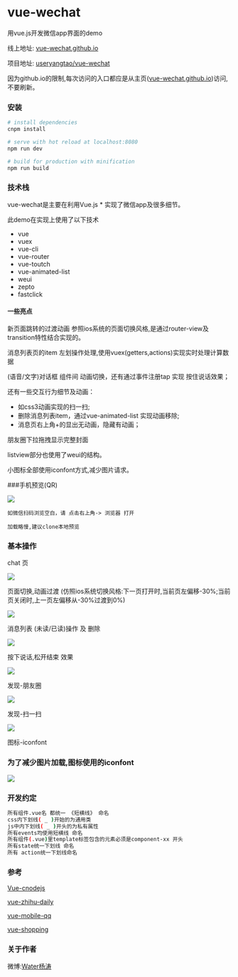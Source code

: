# vue-wechat
  用vue.js开发微信app界面的demo

  线上地址:  [vue-wechat.github.io](https://vue-wechat.github.io)
  
  项目地址:  [useryangtao/vue-wechat](https://github.com/useryangtao/vue-wechat)
  
  因为github.io的限制,每次访问的入口都应是从主页([vue-wechat.github.io](https://vue-wechat.github.io))访问,不要刷新。
  


### 安装

``` bash
# install dependencies
cnpm install

# serve with hot reload at localhost:8080
npm run dev

# build for production with minification
npm run build

```
### 技术栈
  vue-wechat是主要在利用Vue.js * 实现了微信app及很多细节。
  
  此demo在实现上使用了以下技术
  - vue
  - vuex
  - vue-cli
  - vue-router
  - vue-toutch
  - vue-animated-list
  - weui
  - zepto
  - fastclick
#### 一些亮点

  新页面跳转的过渡动画 参照ios系统的页面切换风格,是通过router-view及transition特性结合实现的。
  
  消息列表页的item 左划操作处理,使用vuex(getters,actions)实现实时处理计算数据
  
  (语音/文字)对话框 组件间 动画切换，还有通过事件注册tap 实现 按住说话效果；

  还有一些交互行为细节及动画：
   - 如css3动画实现的扫一扫;
   - 删除消息列表item，通过vue-animated-list 实现动画移除;
   - 消息页右上角+的显出无动画，隐藏有动画；
  
  朋友圈下拉拖拽显示完整封面
  
  listview部分也使用了weui的结构。 
  
  小图标全部使用iconfont方式,减少图片请求。
  

###手机预览(QR)

  ![](./src/assets/images/readme/qr-vue-wechat.png)

    如微信扫码浏览空白，请 点击右上角-> 浏览器 打开

    加载略慢,建议clone本地预览


### 基本操作
  chat 页
  
  ![](./src/assets/images/readme/view-chat.png)

  页面切换,动画过渡
  (仿照ios系统切换风格:下一页打开时,当前页左偏移-30%;当前页关闭时,上一页左偏移从-30%过渡到0%)

  ![](./src/assets/images/readme/view-wechat-animation.gif)

  消息列表 (未读/已读)操作 及 删除

  ![](./src/assets/images/readme/view-wechat-chat.gif)
  
  按下说话,松开结束 效果
  
  ![](./src/assets/images/readme/tap-say.png)
  
  发现-朋友圈
  
  ![](./src/assets/images/readme/view-wechat-find-albums-friends.gif)

  发现-扫一扫
  
  ![](./src/assets/images/readme/view-wechat-find-sao-yi-sao.gif)
  
  图标-iconfont
  
### 为了减少图片加载,图标使用的iconfont

  ![](./src/assets/images/readme/font.png)
 



### 开发约定
  ``` bash
  所有组件.vue名 都统一 《短横线》 命名
  css内下划线( _ )开始的为通用类
  js中内下划线( _ )开头的为私有属性
  所有events均使用短横线 命名
  所有组件(.vue)里template标签包含的元素必须是component-xx 开头
  所有state统一下划线 命名
  所有 action统一下划线命名
  ```


### 参考

  [Vue-cnodejs](https://github.com/shinygang/Vue-cnodejs)

  [vue-zhihu-daily](https://github.com/hilongjw/vue-zhihu-daily)

  [vue-mobile-qq](https://github.com/hilongjw/vue-mobile-qq)

  [vue-shopping](https://github.com/andylei18/vue-shopping)

### 关于作者


  微博:[Water杨涛](http://weibo.com/u/3503321141)
